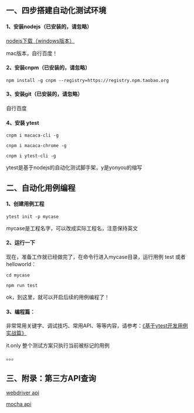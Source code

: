 ## **一、四步搭建自动化测试环境**

#### 1、安装nodejs（已安装的，请忽略）

[nodejs下载（windows版本）](https://nodejs.org/dist/v8.11.1/node-v8.11.1-x86.msi)

mac版本，自行百度！

#### 2、安装cnpm（已安装的，请忽略）

`npm install -g cnpm --registry=https://registry.npm.taobao.org`



#### 3、安装git（已安装的，请忽略）

自行百度

#### 4、安装 ytest

`cnpm i macaca-cli -g`

`cnpm i macaca-chrome -g`

`cnpm i ytest-cli -g`

ytest是基于nodejs的自动化测试脚手架，y是yonyou的缩写

## **二、自动化用例编程**

#### 1、创建用例工程

`ytest init -p mycase`

mycase是工程名字，可以改成实际工程名，注意保持英文

#### 2、运行一下

现在，准备工作就已经做完了，在命令行进入mycase目录，运行用例 test 或者 helloworld：

`cd mycase`

`npm run test`   

ok，到这里，就可以开启后续的用例编程了！

#### 3、编程篇：

非常常用关键字、调试技巧、常用API、等等内容，请参考：[《基于ytest开发用例实战篇》]()

it.only  整个测试方案只执行当前被标记的用例

。。。





## **三、附录：第三方API查询**

[webdriver api](https://macacajs.github.io/macaca-wd)

[mocha api](https://macacajs.github.io/macaca-wd)






